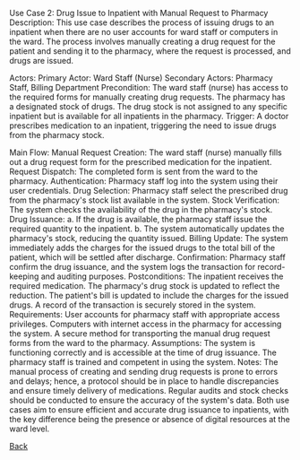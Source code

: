 Use Case 2: Drug Issue to Inpatient with Manual Request to Pharmacy
Description:
This use case describes the process of issuing drugs to an inpatient when there are no user accounts for ward staff or computers in the ward. The process involves manually creating a drug request for the patient and sending it to the pharmacy, where the request is processed, and drugs are issued.

Actors:
Primary Actor: Ward Staff (Nurse)
Secondary Actors: Pharmacy Staff, Billing Department
Precondition:
The ward staff (nurse) has access to the required forms for manually creating drug requests.
The pharmacy has a designated stock of drugs.
The drug stock is not assigned to any specific inpatient but is available for all inpatients in the pharmacy.
Trigger:
A doctor prescribes medication to an inpatient, triggering the need to issue drugs from the pharmacy stock.

Main Flow:
Manual Request Creation: The ward staff (nurse) manually fills out a drug request form for the prescribed medication for the inpatient.
Request Dispatch: The completed form is sent from the ward to the pharmacy.
Authentication: Pharmacy staff log into the system using their user credentials.
Drug Selection: Pharmacy staff select the prescribed drug from the pharmacy's stock list available in the system.
Stock Verification: The system checks the availability of the drug in the pharmacy's stock.
Drug Issuance:
a. If the drug is available, the pharmacy staff issue the required quantity to the inpatient.
b. The system automatically updates the pharmacy's stock, reducing the quantity issued.
Billing Update: The system immediately adds the charges for the issued drugs to the total bill of the patient, which will be settled after discharge.
Confirmation: Pharmacy staff confirm the drug issuance, and the system logs the transaction for record-keeping and auditing purposes.
Postconditions:
The inpatient receives the required medication.
The pharmacy's drug stock is updated to reflect the reduction.
The patient's bill is updated to include the charges for the issued drugs.
A record of the transaction is securely stored in the system.
Requirements:
User accounts for pharmacy staff with appropriate access privileges.
Computers with internet access in the pharmacy for accessing the system.
A secure method for transporting the manual drug request forms from the ward to the pharmacy.
Assumptions:
The system is functioning correctly and is accessible at the time of drug issuance.
The pharmacy staff is trained and competent in using the system.
Notes:
The manual process of creating and sending drug requests is prone to errors and delays; hence, a protocol should be in place to handle discrepancies and ensure timely delivery of medications.
Regular audits and stock checks should be conducted to ensure the accuracy of the system's data.
Both use cases aim to ensure efficient and accurate drug issuance to inpatients, with the key difference being the presence or absence of digital resources at the ward level.

[Back](https://github.com/hmislk/hmis/wiki/Inpatient-Pharmaceutical-Management)




